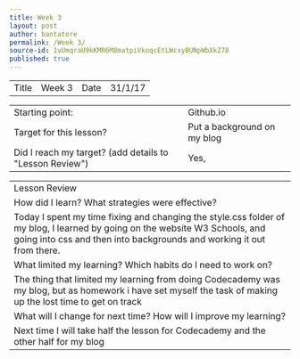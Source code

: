 ```yaml
---
title: Week 3
layout: post
author: bantatore
permalink: /Week 3/
source-id: 1vUmqraU9kKMR6M8matpiVkoqcEtLWcxyBUNpWbXkZ78
published: true
---
```

<table>
  <tr>
    <td>Title</td>
    <td>Week 3</td>
    <td>Date</td>
    <td>31/1/17</td>
  </tr>
</table>


<table>
  <tr>
    <td>Starting point:</td>
    <td>Github.io</td>
  </tr>
  <tr>
    <td>Target for this lesson?</td>
    <td>Put a background on my blog </td>
  </tr>
  <tr>
    <td>Did I reach my target? 
(add details to "Lesson Review")</td>
    <td>Yes, </td>
  </tr>
</table>


<table>
  <tr>
    <td>Lesson Review</td>
  </tr>
  <tr>
    <td>How did I learn? What strategies were effective? </td>
  </tr>
  <tr>
    <td>Today I spent my time fixing and changing the style.css folder of my blog, I learned by going on the website W3 Schools, and going into css and then into backgrounds and working it out from there.</td>
  </tr>
  <tr>
    <td>What limited my learning? Which habits do I need to work on? </td>
  </tr>
  <tr>
    <td>The thing that limited my learning from doing Codecademy was my blog, but as homework i have set myself the task of making up the lost time to get on track
</td>
  </tr>
  <tr>
    <td>What will I change for next time? How will I improve my learning?</td>
  </tr>
  <tr>
    <td>Next time I will take half the lesson for Codecademy and the other half for my blog </td>
  </tr>
</table>


